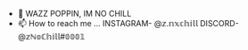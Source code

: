 - 👋 WAZZ POPPIN, IM NO CHILL
- 📫 How to reach me ... INSTAGRAM- @𝕫.𝕟𝕩𝕔𝕙𝕚𝕝𝕝  DISCORD- @𝕫ℕ𝕠ℂ𝕙𝕚𝕝𝕝#𝟘𝟘𝟘𝟙

<!---
zNoChill/zNoChill is a ✨ special ✨ repository because its `README.md` (this file) appears on your GitHub profile.
You can click the Preview link to take a look at your changes.
--->
